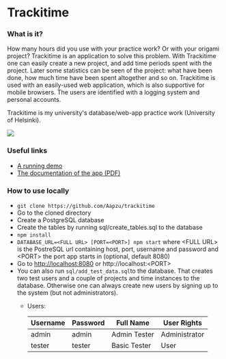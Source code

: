 # Trackitime
### What is it?
How	many	hours	did	you	use	with	your	practice	work?	Or	with	your	origami	
project?	Trackitime	is	an application	 to	solve	 this	problem.	With	Trackitime	one	can	easily	create	a	new	project,	and	add	time	periods	spent	with	the	project.
Later	some	statistics	can	be	seen	of	the	project:	what	have	been	done,	how	much	time	have	been	spent	altogether	and	so	on.
Trackitime	is	used	with	an	easily-used web application,	which	is	also	supportive for	mobile	browsers. The	users	are	identified	with	a	logging	system	and	personal	accounts.

Trackitime is my university's database/web-app practice work (University of Helsinki).

<img src="http://data.aapzu.xyz/img/trackitime.jpg" />

### Useful links
* <a href="http://trackitime.haanpuu.fi" target="_blank">A running demo</a>
* <a href="http://trackitime.haanpuu.fi/documentation" target="_blank">The documentation of the app (PDF)</a>

### How to use locally

* `git clone https://github.com/Aapzu/trackitime`
* Go to the cloned directory
* Create a PostgreSQL database
* Create the tables by running sql/create_tables.sql to the database
* `npm install`
* `DATABASE_URL=<FULL URL> [PORT=<PORT>] npm start` where \<FULL URL\> is the PostreSQL url containing host, port, username and password and \<PORT\> the port app starts in (optional, default 8080)
* Go to [http://localhost:8080](http://localhost:8080) or http://localhost:\<PORT\>
* You can also run `sql/add_test_data.sql`to the database. That creates two test users and a couple of projects and time instances to the database. Otherwise one can always create new users by signing up to the system (but not administrators).
  * Users:
  
    | Username  | Password  | Full Name     | User Rights   |
    |---        |---        |---            |---            |
    | admin     | admin     | Admin Tester  | Administrator |
    | tester    | tester    | Basic Tester  | User          |
